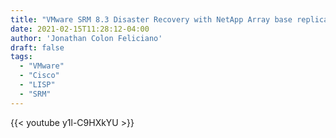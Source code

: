 ```yaml
---
title: "VMware SRM 8.3 Disaster Recovery with NetApp Array base replication and Cisco LISP VM mobility"
date: 2021-02-15T11:28:12-04:00
author: 'Jonathan Colon Feliciano'
draft: false
tags:
  - "VMware"
  - "Cisco"
  - "LISP"
  - "SRM"
---
```


{{< youtube y1l-C9HXkYU >}}
